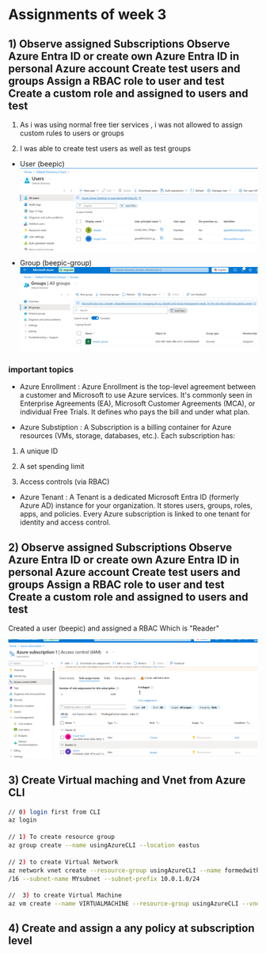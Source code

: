 # Assignments of week 3

## 1) Observe assigned Subscriptions Observe Azure Entra ID or create own Azure Entra ID in personal Azure account Create test users and groups Assign a RBAC role to user and test Create a custom role and assigned to users and test

1. As i was using normal free tier services , i was not allowed to assign custom rules to users or groups 

2. I was able to create test users as well as test groups 

  * User (beepic) 
  ![alt text](Resources/Screenshot%202025-06-12%20151853.png)

  * Group (beepic-group) 
  ![alt text](Resources/Screenshot%202025-06-12%20151924.png)

### important topics 

* Azure Enrollment : Azure Enrollment is the top-level agreement between a customer and Microsoft to use Azure services.
It's commonly seen in Enterprise Agreements (EA), Microsoft Customer Agreements (MCA), or individual Free Trials.
It defines who pays the bill and under what plan.

* Azure Substiption : A Subscription is a billing container for Azure resources (VMs, storage, databases, etc.).
Each subscription has:

1. A unique ID

2. A set spending limit

3. Access controls (via RBAC)

* Azure Tenant : A Tenant is a dedicated Microsoft Entra ID (formerly Azure AD) instance for your organization.
It stores users, groups, roles, apps, and policies.
Every Azure subscription is linked to one tenant for identity and access control.


## 2) Observe assigned Subscriptions Observe Azure Entra ID or create own Azure Entra ID in personal Azure account Create test users and groups Assign a RBAC role to user and test Create a custom role and assigned to users and test

Created a user (beepic) and assigned a RBAC Which is "Reader"

![alt text](Resources/Screenshot%202025-06-12%20153333.png)

## 3) Create Virtual maching and Vnet from Azure CLI


``` bash
// 0) login first from CLI
az login

// 1) To create resource group
az group create --name usingAzureCLI --location eastus

// 2) to create Virtual Network
az network vnet create --resource-group usingAzureCLI --name formedwithAzureCLI --address-prefix 10.0.0.0
/16 --subnet-name MYsubnet --subnet-prefix 10.0.1.0/24

//  3) to create Virtual Machine
az vm create --name VIRTUALMACHINE --resource-group usingAzureCLI --vnet-name formedwithAzureCLI --subnet MYSubnet --image Ubuntu2204 --admin-username azureuser --generate-ssh-keys
```

## 4) Create and assign a any policy at subscription level

